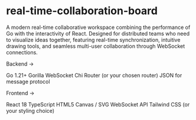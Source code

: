 # real-time-collaboration-board
A modern real-time collaborative workspace combining the performance of Go with the interactivity of React. Designed for distributed teams who need to visualize ideas together, featuring real-time synchronization, intuitive drawing tools, and seamless multi-user collaboration through WebSocket connections.

Backend ->

Go 1.21+
Gorilla WebSocket
Chi Router (or your chosen router)
JSON for message protocol

Frontend ->

React 18
TypeScript
HTML5 Canvas / SVG
WebSocket API
Tailwind CSS (or your styling choice)
